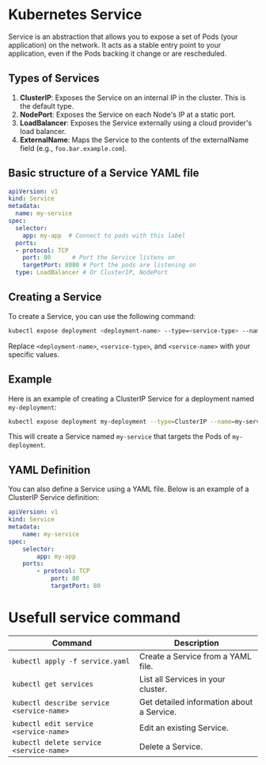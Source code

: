 # Kubernetes Service

Service is an abstraction that allows you to expose a set of Pods (your application) on the network. It acts as a stable entry point to your application, even if the Pods backing it change or are rescheduled.

## Types of Services

1. **ClusterIP**: Exposes the Service on an internal IP in the cluster. This is the default type.
2. **NodePort**: Exposes the Service on each Node's IP at a static port.
3. **LoadBalancer**: Exposes the Service externally using a cloud provider's load balancer.
4. **ExternalName**: Maps the Service to the contents of the externalName field (e.g., `foo.bar.example.com`).

## Basic structure of a Service YAML file
```yml
apiVersion: v1
kind: Service
metadata:
  name: my-service 
spec:
  selector:
    app: my-app  # Connect to pods with this label
  ports:
  - protocol: TCP   
    port: 80      # Port the Service listens on
    targetPort: 8080 # Port the pods are listening on
  type: LoadBalancer # Or ClusterIP, NodePort
```

## Creating a Service

To create a Service, you can use the following command:

```bash
kubectl expose deployment <deployment-name> --type=<service-type> --name=<service-name>
```

Replace `<deployment-name>`, `<service-type>`, and `<service-name>` with your specific values.

## Example

Here is an example of creating a ClusterIP Service for a deployment named `my-deployment`:

```bash
kubectl expose deployment my-deployment --type=ClusterIP --name=my-service
```

This will create a Service named `my-service` that targets the Pods of `my-deployment`.

## YAML Definition

You can also define a Service using a YAML file. Below is an example of a ClusterIP Service definition:

```yaml
apiVersion: v1
kind: Service
metadata:
    name: my-service
spec:
    selector:
        app: my-app
    ports:
        - protocol: TCP
            port: 80
            targetPort: 80
```

# Usefull service command

| Command | Description |
|---|---|
| `kubectl apply -f service.yaml` | Create a Service from a YAML file. |
| `kubectl get services` | List all Services in your cluster. |
| `kubectl describe service <service-name>` | Get detailed information about a Service. |
| `kubectl edit service <service-name>` | Edit an existing Service. |
| `kubectl delete service <service-name>` | Delete a Service. |